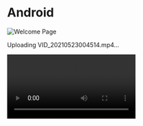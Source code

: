 # Android

![Welcome Page](https://user-images.githubusercontent.com/48390770/119238687-8a36c880-bb61-11eb-8ab2-ab2c26251952.jpg)

Uploading VID_20210523004514.mp4…

![Short Tour](https://user-images.githubusercontent.com/48390770/119238520-6030d680-bb60-11eb-8362-52435b79fd62.mp4)
